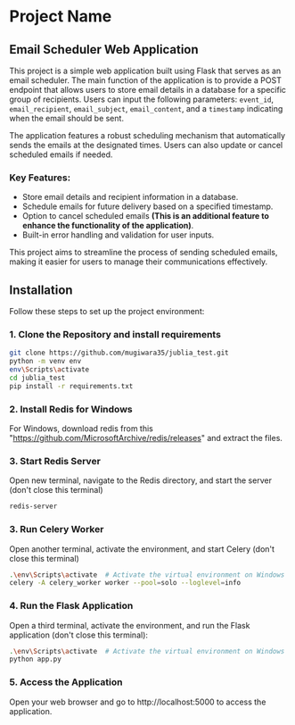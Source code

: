 # Project Name
## Email Scheduler Web Application

This project is a simple web application built using Flask that serves as an email scheduler. The main function of the application is to provide a POST endpoint that allows users to store email details in a database for a specific group of recipients. Users can input the following parameters: `event_id`, `email_recipient`, `email_subject`, `email_content`, and a `timestamp` indicating when the email should be sent.

The application features a robust scheduling mechanism that automatically sends the emails at the designated times. Users can also update or cancel scheduled emails if needed.

### Key Features:
- Store email details and recipient information in a database.
- Schedule emails for future delivery based on a specified timestamp.
- Option to cancel scheduled emails **(This is an additional feature to enhance the functionality of the application)**.
- Built-in error handling and validation for user inputs.

This project aims to streamline the process of sending scheduled emails, making it easier for users to manage their communications effectively.

## Installation

Follow these steps to set up the project environment:

### 1. Clone the Repository and install requirements

```bash
git clone https://github.com/mugiwara35/jublia_test.git
python -m venv env
env\Scripts\activate
cd jublia_test
pip install -r requirements.txt
```

### 2. Install Redis for Windows
For Windows, download redis from this "https://github.com/MicrosoftArchive/redis/releases" and extract the files.

### 3. Start Redis Server
Open new terminal, navigate to the Redis directory, and start the server (don't close this terminal)
```bash
redis-server
```
### 3. Run Celery Worker
Open another terminal, activate the environment, and start Celery (don't close this terminal)
```bash
.\env\Scripts\activate  # Activate the virtual environment on Windows
celery -A celery_worker worker --pool=solo --loglevel=info
```

### 4. Run the Flask Application
Open a third terminal, activate the environment, and run the Flask application (don't close this terminal):
```bash
.\env\Scripts\activate  # Activate the virtual environment on Windows
python app.py
```
### 5. Access the Application
Open your web browser and go to http://localhost:5000 to access the application.
